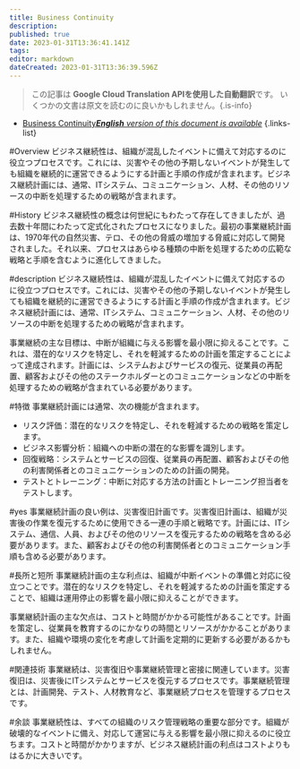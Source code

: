 ```yaml
---
title: Business Continuity
description: 
published: true
date: 2023-01-31T13:36:41.141Z
tags: 
editor: markdown
dateCreated: 2023-01-31T13:36:39.596Z
---
```


> この記事は **Google Cloud Translation APIを使用した自動翻訳**です。
いくつかの文書は原文を読むのに良いかもしれません。{.is-info}

- [Business Continuity***English** version of this document is available*](/en/Knowledge-base/Dictionary/business-continuity)
{.links-list}


#Overview
ビジネス継続性は、組織が混乱したイベントに備えて対応するのに役立つプロセスです。これには、災害やその他の予期しないイベントが発生しても組織を継続的に運営できるようにする計画と手順の作成が含まれます。ビジネス継続計画には、通常、ITシステム、コミュニケーション、人材、その他のリソースの中断を処理するための戦略が含まれます。

#History
ビジネス継続性の概念は何世紀にもわたって存在してきましたが、過去数十年間にわたって定式化されたプロセスになりました。最初の事業継続計画は、1970年代の自然災害、テロ、その他の脅威の増加する脅威に対応して開発されました。それ以来、プロセスはあらゆる種類の中断を処理するための広範な戦略と手順を含むように進化してきました。

#description
ビジネス継続性は、組織が混乱したイベントに備えて対応するのに役立つプロセスです。これには、災害やその他の予期しないイベントが発生しても組織を継続的に運営できるようにする計画と手順の作成が含まれます。ビジネス継続計画には、通常、ITシステム、コミュニケーション、人材、その他のリソースの中断を処理するための戦略が含まれます。

事業継続の主な目標は、中断が組織に与える影響を最小限に抑えることです。これは、潜在的なリスクを特定し、それを軽減するための計画を策定することによって達成されます。計画には、システムおよびサービスの復元、従業員の再配置、顧客およびその他のステークホルダーとのコミュニケーションなどの中断を処理するための戦略が含まれている必要があります。

#特徴
事業継続計画には通常、次の機能が含まれます。

- リスク評価：潜在的なリスクを特定し、それを軽減するための戦略を策定します。
- ビジネス影響分析：組織への中断の潜在的な影響を識別します。
- 回復戦略：システムとサービスの回復、従業員の再配置、顧客およびその他の利害関係者とのコミュニケーションのための計画の開発。
- テストとトレーニング：中断に対応する方法の計画とトレーニング担当者をテストします。

#yes
事業継続計画の良い例は、災害復旧計画です。災害復旧計画は、組織が災害後の作業を復元するために使用できる一連の手順と戦略です。計画には、ITシステム、通信、人員、およびその他のリソースを復元するための戦略を含める必要があります。また、顧客およびその他の利害関係者とのコミュニケーション手順も含める必要があります。

#長所と短所
事業継続計画の主な利点は、組織が中断イベントの準備と対応に役立つことです。潜在的なリスクを特定し、それを軽減するための計画を策定することで、組織は運用停止の影響を最小限に抑えることができます。

事業継続計画の主な欠点は、コストと時間がかかる可能性があることです。計画を策定し、従業員を教育するのにかなりの時間とリソースがかかることがあります。また、組織や環境の変化を考慮して計画を定期的に更新する必要があるかもしれません。

#関連技術
事業継続は、災害復旧や事業継続管理と密接に関連しています。災害復旧は、災害後にITシステムとサービスを復元するプロセスです。事業継続管理とは、計画開発、テスト、人材教育など、事業継続プロセスを管理するプロセスです。

#余談
事業継続性は、すべての組織のリスク管理戦略の重要な部分です。組織が破壊的なイベントに備え、対応して運営に与える影響を最小限に抑えるのに役立ちます。コストと時間がかかりますが、ビジネス継続計画の利点はコストよりもはるかに大きいです。